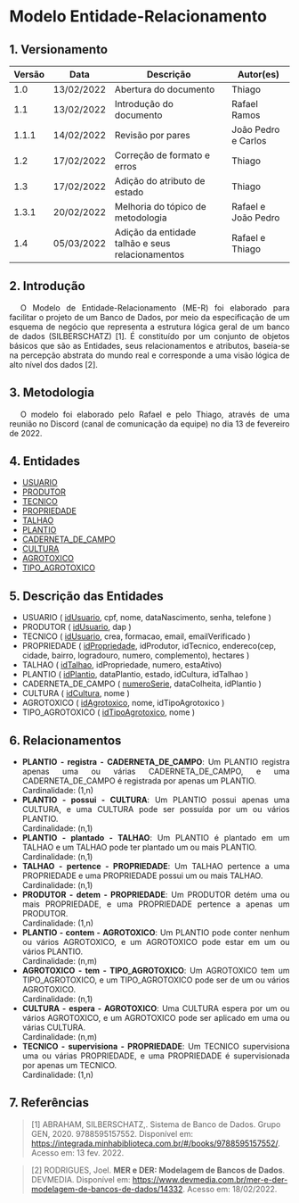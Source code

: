 # Modelo Entidade-Relacionamento

## 1. Versionamento

| Versão | Data       | Descrição                                        | Autor(es)           |
| ------ | ---------- | ------------------------------------------------ | ------------------- |
| 1.0    | 13/02/2022 | Abertura do documento                            | Thiago              |
| 1.1    | 13/02/2022 | Introdução do documento                          | Rafael Ramos        |
| 1.1.1  | 14/02/2022 | Revisão por pares                                | João Pedro e Carlos |
| 1.2    | 17/02/2022 | Correção de formato e erros                      | Thiago              |
| 1.3    | 17/02/2022 | Adição do atributo de estado                     | Thiago              |
| 1.3.1  | 20/02/2022 | Melhoria do tópico de metodologia                | Rafael e João Pedro |
| 1.4    | 05/03/2022 | Adição da entidade talhão e seus relacionamentos | Rafael e Thiago     |

## 2. Introdução

<p align="justify" style="text-indent: 20px">O Modelo de Entidade-Relacionamento (ME-R) foi elaborado para facilitar o projeto de um Banco de Dados, por meio da especificação de um esquema de negócio que representa a estrutura lógica geral de um banco de dados (SILBERSCHATZ) [1]. É constituído por um conjunto de objetos básicos que são as Entidades, seus relacionamentos e atributos, baseia-se na percepção abstrata do mundo real e corresponde a uma visão lógica de alto nível dos dados [2]. </p>

## 3. Metodologia

<p align="justify" style="text-indent: 20px">O modelo foi elaborado pelo Rafael e pelo Thiago, através de uma reunião no Discord (canal de comunicação da equipe) no dia 13 de fevereiro de 2022.</p>

## 4. Entidades

- [USUARIO](../../../requisitos/modelagem/lexicos#usuario)
- [PRODUTOR](../../../requisitos/modelagem/lexicos#produtor)
- [TECNICO](../../../requisitos/modelagem/lexicos#tecnico)
- [PROPRIEDADE](../../../requisitos/modelagem/lexicos#propriedade)
- [TALHAO](../../../requisitos/modelagem/lexicos#talhao)
- [PLANTIO](../../../requisitos/modelagem/lexicos#plantio)
- [CADERNETA_DE_CAMPO](../../../requisitos/modelagem/lexicos#cardeneta_de_campo)
- [CULTURA](../../../requisitos/modelagem/lexicos#cultura)
- [AGROTOXICO](../../../requisitos/modelagem/lexicos#agrotoxico)
- [TIPO_AGROTOXICO](../../../requisitos/modelagem/lexicos#tipo_agrotoxico)

## 5. Descrição das Entidades

- USUARIO ( <span style="text-decoration: underline;">idUsuario</span>, cpf, nome, dataNascimento, senha, telefone )
- PRODUTOR ( <span style="text-decoration: underline;">idUsuario</span>, dap )
- TECNICO ( <span style="text-decoration: underline;">idUsuario</span>, crea, formacao, email, emailVerificado )
- PROPRIEDADE ( <span style="text-decoration: underline;">idPropriedade</span>, idProdutor, idTecnico, endereco(cep, cidade, bairro, logradouro, numero, complemento), hectares )
- TALHAO ( <span style="text-decoration: underline;">idTalhao</span>, idPropriedade, numero, estaAtivo)
- PLANTIO ( <span style="text-decoration: underline;">idPlantio</span>, dataPlantio, estado, idCultura, idTalhao )
- CADERNETA_DE_CAMPO ( <span style="text-decoration: underline;">numeroSerie</span>, dataColheita, idPlantio )
- CULTURA ( <span style="text-decoration: underline;">idCultura</span>, nome )
- AGROTOXICO ( <span style="text-decoration: underline;">idAgrotoxico</span>, nome, idTipoAgrotoxico )
- TIPO_AGROTOXICO ( <span style="text-decoration: underline;">idTipoAgrotoxico</span>, nome )

## 6. Relacionamentos

<ul>
<li align="justify"><b>PLANTIO - registra - CADERNETA_DE_CAMPO</b>: Um PLANTIO registra apenas uma ou várias CADERNETA_DE_CAMPO, e uma CADERNETA_DE_CAMPO é registrada por apenas um PLANTIO. <br/>Cardinalidade: (1,n)</li>

<li align="justify"><b>PLANTIO - possui - CULTURA</b>: Um PLANTIO possui apenas uma CULTURA, e uma CULTURA pode ser
  possuída por um ou vários PLANTIO. <br/>Cardinalidade: (n,1)</li>

<li align="justify"><b>PLANTIO - plantado - TALHAO</b>: Um PLANTIO é plantado em um TALHAO e um TALHAO 
  pode ter plantado um ou mais PLANTIO. <br/>Cardinalidade: (n,1)</li>

<li align="justify"><b>TALHAO - pertence - PROPRIEDADE</b>: Um TALHAO pertence a uma PROPRIEDADE e uma PROPRIEDADE
  possui um ou mais TALHAO. <br/>Cardinalidade: (n,1)</li>

<li align="justify"><b>PRODUTOR - detem - PROPRIEDADE</b>: Um PRODUTOR detém uma ou mais PROPRIEDADE, e uma
  PROPRIEDADE pertence a apenas um PRODUTOR. <br/>Cardinalidade: (1,n)</li>

<li align="justify"><b>PLANTIO - contem - AGROTOXICO</b>: Um PLANTIO pode conter nenhum ou vários AGROTOXICO, e um
  AGROTOXICO pode estar em um ou vários PLANTIO. <br/>Cardinalidade: (n,m)</li>

<li align="justify"><b>AGROTOXICO - tem - TIPO_AGROTOXICO</b>: Um AGROTOXICO tem um TIPO_AGROTOXICO, e um
  TIPO_AGROTOXICO pode ser de um ou vários AGROTOXICO. <br/>Cardinalidade: (n,1)</li>

<li align="justify"><b>CULTURA - espera - AGROTOXICO</b>: Uma CULTURA espera por um ou vários AGROTOXICO, e um
  AGROTOXICO pode ser aplicado em uma ou várias CULTURA. <br/>Cardinalidade: (n,m)</li>

<li align="justify"><b>TECNICO - supervisiona - PROPRIEDADE</b>: Um TECNICO supervisiona uma ou várias PROPRIEDADE, e uma
  PROPRIEDADE é supervisionada por apenas um TECNICO. <br/>Cardinalidade: (1,n)</li>
</ul>

## 7. Referências

> [1] ABRAHAM, SILBERSCHATZ,. Sistema de Banco de Dados. Grupo GEN, 2020. 9788595157552. Disponível em: <a href="https://integrada.minhabiblioteca.com.br/#/books/9788595157552/" target="_blanck"> https://integrada.minhabiblioteca.com.br/#/books/9788595157552/</a>. Acesso em: 13 fev. 2022.

> [2] RODRIGUES, Joel. **MER e DER: Modelagem de Bancos de Dados**. DEVMEDIA. Disponível em: <a href="https://www.devmedia.com.br/mer-e-der-modelagem-de-bancos-de-dados/14332" target="_blanck">https://www.devmedia.com.br/mer-e-der-modelagem-de-bancos-de-dados/14332</a>. Acesso em: 18/02/2022.
